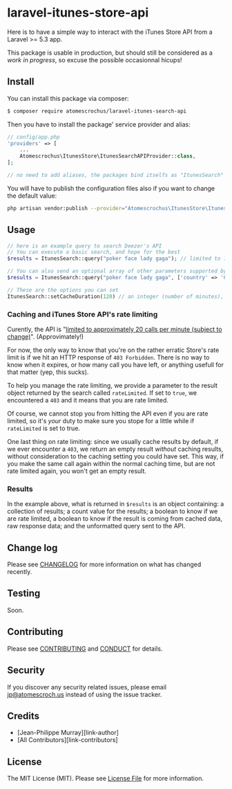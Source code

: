 # laravel-itunes-store-api

Here is to have a simple way to interact with the iTunes Store API from a Laravel >= 5.3 app.

This package is usable in production, but should still be considered as a _work in progress_, so excuse the possible occasionnal hicups!

## Install

You can install this package via composer:

``` bash
$ composer require atomescrochus/laravel-itunes-search-api
```

Then you have to install the package' service provider and alias:

```php
// config/app.php
'providers' => [
    ...
    Atomescrochus\ItunesStore\ItunesSearchAPIProvider::class,
];

// no need to add aliases, the packages bind itselfs as "ItunesSearch"
```

You will have to publish the configuration files also if you want to change the default value:
```bash
php artisan vendor:publish --provider="Atomescrochus\ItunesStore\ItunesSearchAPIProvider" --tag="config"
```

## Usage

``` php
// here is an example query to search Deezer's API
// You can execute a basic search, and hope for the best
$results = ItunesSearch::query("poker face lady gaga"); // limited to 15 results by default

// You can also send an optional array of other parameters supported by the API, for example
$results = ItunesSearch::query("poker face lady gaga", ['country' => 'CA', 'limit' => 10]);

// These are the options you can set
ItunesSearch::setCacheDuration(120) // an integer (number of minutes), for the cache to expire, can be 0, default is set in config
```

### Caching and iTunes Store API's rate limiting
Curently, the API is "[limited to approximately 20 calls per minute (subject to change)](https://affiliate.itunes.apple.com/resources/documentation/itunes-store-web-service-search-api/)". (Approvimately!)

For now, the only way to know that you're on the rather erratic Store's rate limit is if we hit an HTTP response of `403 Forbidden`. There is no way to know when it expires, or how many call you have left, or anything usefull for that matter (yep, this sucks).

To help you manage the rate limiting, we  provide a parameter to the result object returned by the search called `rateLimited`.  If set to `true`, we encountered a `403` and it means that you are rate limited.

Of course, we cannot stop you from hitting the API even if you are rate limited, so it's _your_ duty to make sure you stope for a little while if `rateLimited` is set to true.

One last thing on rate limiting: since we usually cache results by default, if we ever encounter a `403`, we return an empty result _without_ caching results, without consideration to the caching setting you could have set. This way, if you make the same call again within the normal caching time, but are not rate limited again, you won't get an empty result.

### Results
 
In the example above, what is returned in `$results` is an object containing: a collection of results; a count value for the results; a boolean to know if we are rate limited, a boolean to know if the result is coming from cached data, raw response data; and the unformatted query sent to the API.

## Change log

Please see [CHANGELOG](CHANGELOG.md) for more information on what has changed recently.

## Testing

Soon.

## Contributing

Please see [CONTRIBUTING](CONTRIBUTING.md) and [CONDUCT](CONDUCT.md) for details.

## Security

If you discover any security related issues, please email jp@atomescroch.us instead of using the issue tracker.

## Credits

- [Jean-Philippe Murray][link-author]
- [All Contributors][link-contributors]

## License

The MIT License (MIT). Please see [License File](LICENSE.md) for more information.